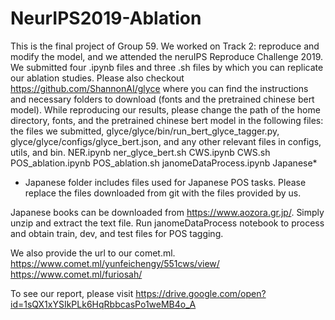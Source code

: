 # NeurIPS2019-Ablation

This is the final project of Group 59. We worked on Track 2: reproduce and modify the model, and we attended the neruIPS Reproduce Challenge 2019.
We submitted four .ipynb files and three .sh files by which you can replicate our ablation studies. Please also checkout https://github.com/ShannonAI/glyce where you can find the instructions and necessary folders to download (fonts and the pretrained chinese bert model). While reproducing our results, please change the path of the home directory, fonts, and the pretrained chinese bert model in the following files: the files we submitted, glyce/glyce/bin/run_bert_glyce_tagger.py, glyce/glyce/configs/glyce_bert.json, and any other relevant files in configs, utils, and bin. 
NER.ipynb
ner_glyce_bert.sh
CWS.ipynb
CWS.sh
POS_ablation.ipynb
POS_ablation.sh
janomeDataProcess.ipynb
Japanese*

* Japanese folder includes files used for Japanese POS tasks. Please replace the files downloaded from git with the files provided by us. 

Japanese books can be downloaded from https://www.aozora.gr.jp/. Simply unzip and extract the text file. Run janomeDataProcess notebook to process and obtain train, dev, and test files for POS tagging.

We also provide the url to our comet.ml.
https://www.comet.ml/yunfeichengy/551cws/view/
https://www.comet.ml/furiosah/ 

To see our report, please visit https://drive.google.com/open?id=1sQX1xYSIkPLk6HqRbbcasPo1weMB4o_A
